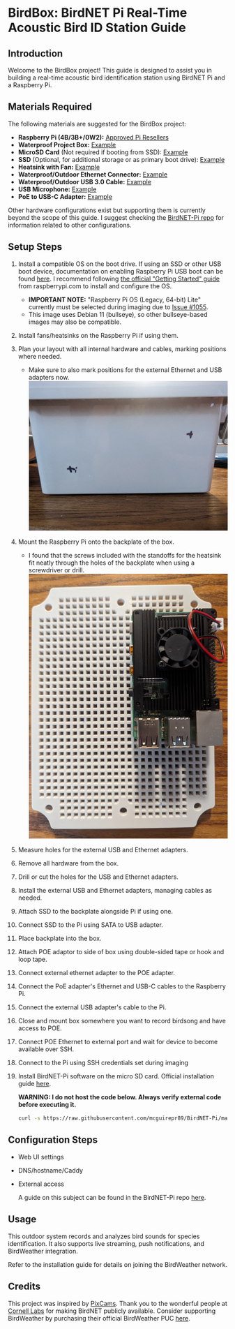 
# BirdBox: BirdNET Pi Real-Time Acoustic Bird ID Station Guide

## Introduction
Welcome to the BirdBox project! This guide is designed to assist you in building a real-time acoustic bird identification station using BirdNET Pi and a Raspberry Pi.

## Materials Required
The following materials are suggested for the BirdBox project:

- **Raspberry Pi (4B/3B+/0W2):** [Approved Pi Resellers](https://www.raspberrypi.com/resellers/?q=)
- **Waterproof Project Box:** [Example](https://www.amazon.com/dp/B085QCT543)
- **MicroSD Card** (Not required if booting from SSD): [Example](https://www.amazon.com/dp/B09W9XYQCQ)
- **SSD** (Optional, for additional storage or as primary boot drive): [Example](https://www.amazon.com/dp/B01N5IB20Q)
- **Heatsink with Fan:** [Example](https://www.amazon.com/dp/B07Z3Q417K)
- **Waterproof/Outdoor Ethernet Connector:** [Example](https://www.amazon.com/dp/B07PH4GL2F)
- **Waterproof/Outdoor USB 3.0 Cable:** [Example](https://www.amazon.com/dp/B079957VC3)
- **USB Microphone:** [Example](https://www.amazon.com/dp/B06XCKGLTP)
- **PoE to USB-C Adapter:** [Example](https://www.amazon.com/dp/B087F4QCTR)

Other hardware configurations exist but supporting them is currently beyond the scope of this guide.
I suggest checking the [BirdNET-Pi repo](https://github.com/mcguirepr89/BirdNET-Pi) for information related to other configurations.

## Setup Steps
1. Install a compatible OS on the boot drive. If using an SSD or other USB boot device, documentation on enabling Raspberry Pi USB boot can be found [here](https://www.raspberrypi.com/documentation/computers/raspberry-pi.html#usb-mass-storage-boot).
	I recommend following [the official "Getting Started" guide](https://www.raspberrypi.com/documentation/computers/getting-started.html) from raspberrypi.com to install and configure the OS.
	  *	**IMPORTANT NOTE:** "Raspberry Pi OS (Legacy, 64-bit) Lite" currently must be selected during imaging due to [Issue #1055](https://github.com/mcguirepr89/BirdNET-Pi/issues/1055). 
	  *	This image uses Debian 11 (bullseye), so other bullseye-based images may also be compatible. 
2. Install fans/heatsinks on the Raspberry Pi if using them.
3. Plan your layout with all internal hardware and cables, marking positions where needed.
	  *	Make sure to also mark positions for the external Ethernet and USB adapters now.
		![Mark holes](birdbox/mark_holes.jpg)
4. Mount the Raspberry Pi onto the backplate of the box.  
	  *	I found that the screws included with the standoffs for the heatsink fit neatly through the holes of the backplate when using a screwdriver or drill.
		![Pi Position](birdbox/pi_position.jpg)
5. Measure holes for the external USB and Ethernet adapters.
6. Remove all hardware from the box.
7. Drill or cut the holes for the USB and Ethernet adapters.
8. Install the external USB and Ethernet adapters, managing cables as needed.
9. Attach SSD to the backplate alongside Pi if using one.
10. Connect SSD to the Pi using SATA to USB adapter.
11. Place backplate into the box.
12. Attach POE adaptor to side of box using double-sided tape or hook and loop tape.
13. Connect external ethernet adapter to the POE adapter.
14. Connect the PoE adapter's Ethernet and USB-C cables to the Raspberry Pi.
15. Connect the external USB adapter's cable to the Pi.
16. Close and mount box somewhere you want to record birdsong and have access to POE.
17. Connect POE Ethernet to external port and wait for device to become available over SSH.
18. Connect to the Pi using SSH credentials set during imaging
19. Install BirdNET-Pi software on the micro SD card. Official installation guide [here](https://github.com/mcguirepr89/BirdNET-Pi/wiki/Installation-Guide).

	**WARNING: I do not host the code below. Always verify external code before executing it.**

	```bash
	curl -s https://raw.githubusercontent.com/mcguirepr89/BirdNET-Pi/main/newinstaller.sh | bash
 	```

## Configuration Steps
- Web UI settings
- DNS/hostname/Caddy
- External access
  
  	A guide on this subject can be found in the BirdNET-Pi repo [here](https://github.com/mcguirepr89/BirdNET-Pi/discussions/161).

## Usage
This outdoor system records and analyzes bird sounds for species identification. 
It also supports live streaming, push notifications, and BirdWeather integration. 

Refer to the installation guide for details on joining the BirdWeather network.

## Credits
This project was inspired by [PixCams](https://pixcams.com/building-a-birdnet-pi-real-time-acoustic-bird-id-station/). 
Thank you to the wonderful people at [Cornell Labs](https://birdnet.cornell.edu/) for making BirdNET publicly available.
Consider supporting BirdWeather by purchasing their official BirdWeather PUC [here](https://www.birdweather.com/).


